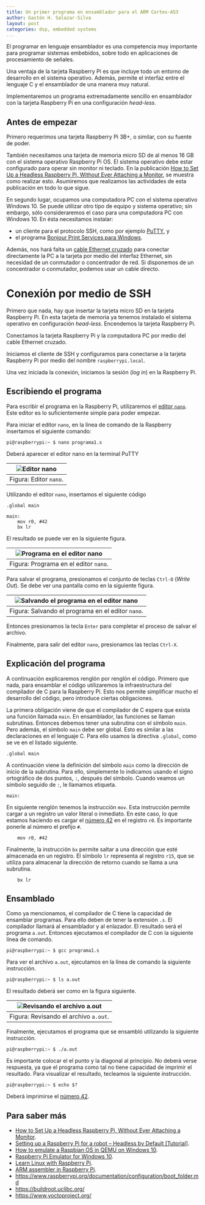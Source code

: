```yaml
---
title: Un primer programa en ensamblador para el ARM Cortex-A53
author: Gastón H. Salazar-Silva
layout: post
categories: dsp, embedded systems
...
```


El programar en lenguaje ensamblador es una competencia muy importante para
programar sistemas embebidos, sobre todo en aplicaciones de procesamiento de
señales.

Una ventaja de la tarjeta Raspberry Pi es que incluye todo un entorno de
desarrollo en el sistema operativo. Además, permite el interfaz entre el
lenguaje C y el ensamblador de una manera muy natural.

Implementaremos un programa extremadamente sencillo en ensamblador con la
tarjeta Raspberry Pi en una configuración *head-less*.

## Antes de empezar

Primero requerimos una tarjeta Raspberry Pi 3B+, o similar, con su fuente de
poder.

También necesitamos una tarjeta de memoria micro SD de al menos 16 GB con el
sistema operativo Raspberry Pi OS. El sistema operativo debe estar configurado
para operar sin monitor ni teclado. En la publicación [How to Set Up a Headless
Raspberry Pi, Without Ever Attaching a
Monitor](https://www.tomshardware.com/reviews/raspberry-pi-headless-setup-how-to,6028.html),
se muestra como realizar esto. Asumiremos que realizamos las actividades de esta
publicación en todo lo que sigue.

En segundo lugar, ocupamos una computadora PC con el sistema operativo Windows 10.
Se puede utilizar otro tipo de equipo y sistema operativo; sin embargo, sólo
consideraremos el caso para una computadora PC con Windows 10.  En ésta
necesitamos instalar:
* un cliente para el protocolo SSH, como por ejemplo [PuTTY](https://www.putty.org/), y
* el programa [Bonjour Print Services para
  Windows](https://support.apple.com/kb/DL999?locale=es_ES).

Además, nos hará falta un [cable Ethernet
cruzado](https://xxxamin1314.medium.com/t568a-vs-t568b-cu%C3%A1l-es-la-diferencia-entre-el-cable-directo-y-el-cable-cruzado-3da883c1bb62)
para conectar directamente la PC a la tarjeta por medio del interfaz Ethernet,
sin necesidad de un conmutador o concentrador de red. Si disponemos de un
concentrador o conmutador, podemos usar un cable directo.

# Conexión por medio de SSH

Primero que nada, hay que insertar la tarjeta micro SD en la tarjeta
Raspberry Pi. En esta tarjeta de memoria ya tenemos instalado el sistema
operativo en configuración *head-less*. Encendemos la tarjeta Raspberry Pi.

Conectamos la tarjeta Raspberry Pi y la computadora PC por medio del cable
Ethernet cruzado.

Iniciamos el cliente de SSH y configuramos para conectarse a la tarjeta Raspberry
Pi por medio del nombre `raspberrypi.local`.

Una vez iniciada la conexión, iniciamos la sesión (*log in*) en la Raspberry Pi.

## Escribiendo el programa

Para escribir el programa en la Raspberry Pi, utilizaremos el [editor
`nano`](https://es.wikipedia.org/wiki/GNU_Nano). Este editor es lo
suficientemente simple para poder empezar.

Para iniciar el editor `nano`, en la línea de comando de la Raspberry insertamos el
siguiente comando:

~~~
pi@raspberrypi:~ $ nano programa1.s
~~~

Deberá aparecer el editor nano en la terminal PuTTY

| ![Editor `nano`](/assets/images/raspberry-nano.png) |
|:-----:|
| Figura: Editor `nano`. |

Utilizando el editor `nano`, insertamos el siguiente código

~~~{asm}
.global main

main:
    mov r0, #42
    bx lr
~~~

El resultado se puede ver en la siguiente figura.

| ![Programa en el editor `nano`](/assets/images/raspberry-nano-programa1-s.png) |
|:-----:|
| Figura: Programa en el editor `nano`. |

Para salvar el programa, presionamos el conjunto de teclas `Ctrl-O` (*Write Out*). Se
debe ver una pantalla como en la siguiente figura.

| ![Salvando el programa en el editor `nano`](/assets/images/raspberry-nano-program1-s-write-out.png) |
|:-----:|
| Figura: Salvando el programa en el editor `nano`. |

Entonces presionamos la tecla `Enter` para completar el proceso de salvar el
archivo.

Finalmente, para salir del editor `nano`, presionamos las teclas `Ctrl-X`.

## Explicación del programa

A continuación explicaremos renglón por renglón el código. Primero que nada,
para ensamblar el código utilizaremos la infraestructura del compilador de C
para la Raspberry Pi. Esto nos permite simplificar mucho el desarrollo del
código, pero introduce ciertas obligaciones.

La primera obligación viene de que el compilador de C espera que exista una
función llamada `main`. En ensamblador, las funciones se llaman subrutinas.
Entonces debemos tener una subrutina con el símbolo `main`. Pero además, el
símbolo `main` debe ser global. Esto es similar a las declaraciones en el
lenguaje C. Para ello usamos la directiva `.global`, como se ve en el listado
siguiente.

~~~{asm}
.global main
~~~

A continuación viene la definición del símbolo `main` como la dirección de
inicio de la subrutina. Para ello, simplemente lo indicamos usando el signo
ortográfico de dos puntos, `:`, después del símbolo. Cuando veamos un símbolo
seguido de `:`, le llamamos etiqueta.

~~~{asm}
main:
~~~

En siguiente renglón tenemos la instrucción `mov`. Esta instrucción permite
cargar a un registro un valor literal o inmediato. En este caso, lo que estamos
haciendo es cargar el [número
42](https://es.wikipedia.org/wiki/El_sentido_de_la_vida,_el_universo_y_todo_lo_dem%C3%A1s)
en el registro `r0`. Es importante ponerle al número el prefijo `#`.

~~~{asm}
    mov r0, #42
~~~

Finalmente, la instrucción `bx` permite saltar a una dirección que esté almacenada
en un registro. El símbolo `lr` representa al registro `r15`, que se utiliza para
almacenar la dirección de retorno cuando se llama a una subrutina. 

~~~{asm}
    bx lr
~~~

## Ensamblado

Como ya mencionamos, el compilador de C tiene la capacidad de ensamblar
programas. Para ello deben de tener la extensión `.s`. El compilador llamará al
ensamblador y al enlazador. El resultado será el programa `a.out`. Entonces
ejecutamos el compilador de C con la siguiente línea de comando.

~~~
pi@raspberrypi:~ $ gcc programa1.s                                                                           
~~~

Para ver el archivo `a.out`, ejecutamos en la línea de comando la siguiente
instrucción.

~~~
pi@raspberrypi:~ $ ls a.out                                                                           
~~~

El resultado deberá ser como en la figura siguiente.

| ![Revisando el archivo `a.out`](/assets/images/raspberry-ls-a-out.png) |
|:-----:|
| Figura: Revisando el archivo `a.out`. |


Finalmente, ejecutamos el programa que se ensambló utilizando la siguiente
instrucción.

~~~
pi@raspberrypi:~ $ ./a.out
~~~

Es importante colocar el el punto y la diagonal al principio. No deberá verse
respuesta, ya que el programa como tal no tiene capacidad de imprimir el
resultado. Para visualizar el resultado, tecleamos la siguiente instrucción.

~~~
pi@raspberrypi:~ $ echo $?
~~~

Deberá imprimirse el [número
42](https://es.wikipedia.org/wiki/El_sentido_de_la_vida,_el_universo_y_todo_lo_dem%C3%A1s).

## Para saber más

* [How to Set Up a Headless Raspberry Pi, Without Ever Attaching a
  Monitor](https://www.tomshardware.com/reviews/raspberry-pi-headless-setup-how-to,6028.html).
* [Setting up a Raspberry Pi for a robot – Headless by Default
  [Tutorial]](https://hub.packtpub.com/setting-up-a-raspberry-pi-for-a-robot-headless-by-default-tutorial/).
* [How to emulate a Raspbian OS in QEMU on Windows
  10](https://dominoc925.blogspot.com/2019/09/how-to-emulate-raspbian-os-in-qemu-on.html).
* [Raspberry Pi Emulator for Windows 10](https://www.instructables.com/Raspberry-Pi-Emulator-for-Windows-10/).
* [Learn Linux with Raspberry Pi](https://learn.adafruit.com/series/learn-linux-with-raspberry-pi).
* [ARM assembler in Raspberry Pi](https://thinkingeek.com/arm-assembler-raspberry-pi/).
* https://www.raspberrypi.org/documentation/configuration/boot_folder.md
* https://buildroot.uclibc.org/
* https://www.yoctoproject.org/